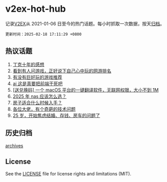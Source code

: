 # v2ex-hot-hub

 记录[V2EX](https://www.v2ex.com/)从 2021-01-06 日至今的热门话题。每小时抓取一次数据，按天[归档](archives)。

`更新时间：2025-02-18 17:11:29 +0800`

## 热议话题

1. [丁克十年的感想](https://www.v2ex.com/t/1112084)
1. [看到有人问游戏，正好说下自己心中玩的网游排名](https://www.v2ex.com/t/1112220)
1. [有没有巨好玩的游戏推荐](https://www.v2ex.com/t/1112118)
1. [ai 这是真要把前端干死吧](https://www.v2ex.com/t/1112101)
1. [[送兑换码] 一个 macOS 平台的一键翻译软件，无联网权限，大小不到 1M](https://www.v2ex.com/t/1112174)
1. [2025 年 nas 应该怎么选？](https://www.v2ex.com/t/1112104)
1. [房子适合什么时候入手？](https://www.v2ex.com/t/1112244)
1. [各位大佬，有个奇葩的技术问题](https://www.v2ex.com/t/1112124)
1. [25 岁，开始焦虑结婚、存钱、房车的问题了](https://www.v2ex.com/t/1112102)

## 历史归档

[archives](archives)

## License

See the [LICENSE](LICENSE) file for license rights and limitations (MIT).
